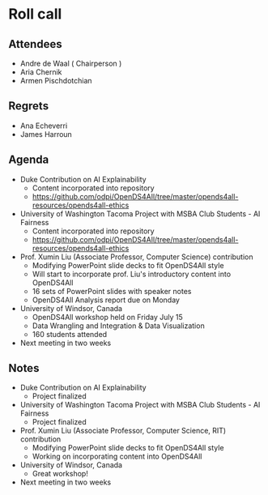 # Roll call
## Attendees

- Andre de Waal ( Chairperson )
- Aria Chernik
- Armen Pischdotchian

## Regrets 

- Ana Echeverri
- James Harroun

## Agenda

- Duke Contribution on AI Explainability
  - Content incorporated into repository
  - https://github.com/odpi/OpenDS4All/tree/master/opends4all-resources/opends4all-ethics
- University of Washington Tacoma Project with MSBA Club Students - AI Fairness
  - Content incorporated into repository
  - https://github.com/odpi/OpenDS4All/tree/master/opends4all-resources/opends4all-ethics
- Prof. Xumin Liu (Associate Professor, Computer Science) contribution 
    - Modifying PowerPoint slide decks to fit OpenDS4All style
    - Will start to incorporate prof. Liu's introductory content into OpenDS4All
    - 16 sets of PowerPoint slides with speaker notes
    - OpenDS4All Analysis report due on Monday
- University of Windsor, Canada
  - OpenDS4All workshop held on Friday July 15
  - Data Wrangling and Integration & Data Visualization
  - 160 students attended
- Next meeting in two weeks

## Notes

- Duke Contribution on AI Explainability
  - Project finalized
- University of Washington Tacoma Project with MSBA Club Students - AI Fairness
  - Project finalized
- Prof. Xumin Liu (Associate Professor, Computer Science, RIT) contribution 
    - Modifying PowerPoint slide decks to fit OpenDS4All style
    - Working on incorporating content into OpenDS4All
- University of Windsor, Canada
  - Great workshop!
- Next meeting in two weeks

